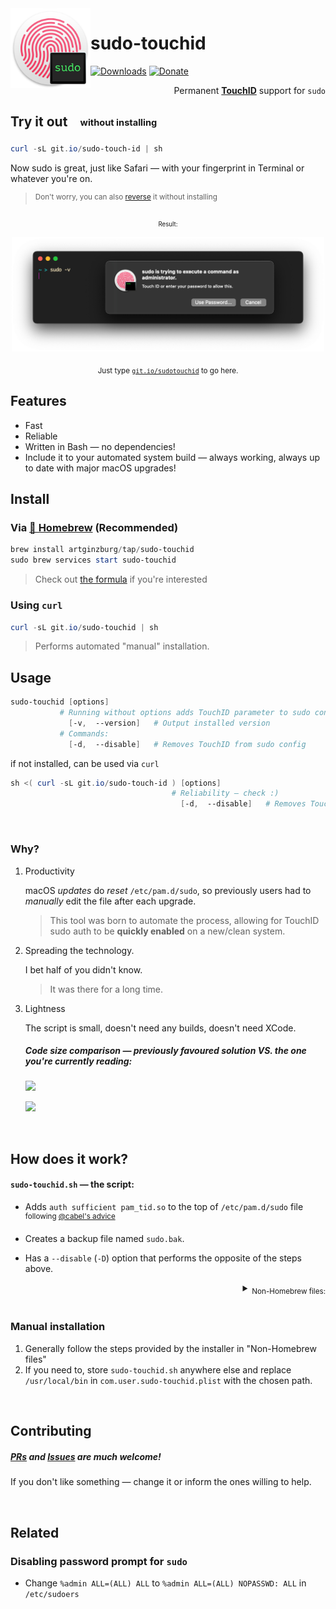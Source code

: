 <img height="128" src="res/icon.png" alt="Icon" align="left" />

# sudo-touchid

[![Downloads](https://img.shields.io/github/downloads/artginzburg/sudo-touchid/total?color=teal)](https://github.com/artginzburg/sudo-touchid/releases)
[![Donate](https://img.shields.io/badge/buy%20me%20a%20coffee-donate-white)](https://github.com/artginzburg/sudo-touchid?sponsor=1)

<div align="right">

Permanent [**TouchID**](https://support.apple.com/en-gb/guide/mac-help/mchl16fbf90a/mac) support for `sudo`

</div>

## Try it out <sub> &nbsp; <sup> &nbsp; without installing</sup></sub>

```powershell
curl -sL git.io/sudo-touch-id | sh
```

Now sudo is great, just like Safari — with your fingerprint in Terminal or whatever you're on.

> <sup>Don't worry, you can also [reverse](#reverse-without-installation) it without installing</sup>

<div align="center">

<sub><sub>Result:</sub></sub>

<img alt="Preview" src="./res/preview.png" width="500vmin" />

<sub>Just type <a href="https://git.io/sudotouchid"><code>git.io/sudotouchid</code></a> to go here.</sub>

</div>

## Features

- Fast
- Reliable
- Written in Bash — no dependencies!
- Include it to your automated system build — always working, always up to date with major macOS upgrades!

## Install

### Via [🍺 Homebrew](https://brew.sh/) (Recommended)

```powershell
brew install artginzburg/tap/sudo-touchid
sudo brew services start sudo-touchid
```

> Check out [the formula](https://github.com/artginzburg/homebrew-tap/blob/main/Formula/sudo-touchid.rb) if you're interested

### Using `curl`

```powershell
curl -sL git.io/sudo-touchid | sh
```

> Performs automated "manual" installation.

## Usage

```ps1
sudo-touchid [options]
           # Running without options adds TouchID parameter to sudo configuration
             [-v,  --version]   # Output installed version
           # Commands:
             [-d,  --disable]   # Removes TouchID from sudo config
```

if not installed, can be used via `curl`

```ps1
sh <( curl -sL git.io/sudo-touch-id ) [options]
                                    # Reliability — check :)
                                      [-d,  --disable]   # Removes TouchID from sudo config
```

<br />

### Why?

1. Productivity

   macOS _updates_ do _reset_ `/etc/pam.d/sudo`, so previously users had to _manually_ edit the file after each upgrade.

   > This tool was born to automate the process, allowing for TouchID sudo auth to be **quickly enabled** on a new/clean system.

2. Spreading the technology.

   I bet half of you didn't know.

   > It was there for a long time.

3. Lightness

   The script is small, doesn't need any builds, doesn't need XCode.

   ##### Code size comparison — previously favoured solution VS. the one you're currently reading:

   [![](https://img.shields.io/github/languages/code-size/mattrajca/sudo-touchid?color=brown&label=mattrajca/sudo-touchid%20—%20code%20size)](https://github.com/mattrajca/sudo-touchid)

   ![](https://img.shields.io/github/languages/code-size/artginzburg/sudo-touchid?color=teal&label=artginzburg/sudo-touchid%20—%20code%20size)

<br />

## How does it work?

#### `sudo-touchid.sh` — the script:

- Adds `auth sufficient pam_tid.so` to the top of `/etc/pam.d/sudo` file <sup>following [@cabel's advice](https://twitter.com/cabel/status/931292107372838912)</sup>

- Creates a backup file named `sudo.bak`.

- Has a `--disable` (`-D`) option that performs the opposite of the steps above.

<details>
  <summary align="right"><sub>Non-Homebrew files:</sub></summary>
  <br />

#### `com.user.sudo-touchid.plist` — the property list (global daemon):

- Runs `sudo-touchid.sh` on system reload

  > Needed because any following macOS updates just wipe out our custom `sudo`.

#### `install.sh` — the installer:

- Saves `sudo-touchid.sh` as `/usr/local/bin/sudo-touchid` and gives it the permission to execute.

  > (yes, that also means you're able to run `sudo-touchid` from Terminal)

- Saves `com.user.sudo-touchid.plist` to `/Library/LaunchDaemons/` so that it's running on boot (requires root permission).
</details>

<br />

### Manual installation

1. Generally follow the steps provided by the installer in "Non-Homebrew files"
2. If you need to, store `sudo-touchid.sh` anywhere else and replace `/usr/local/bin` in `com.user.sudo-touchid.plist` with the chosen path.

<br />

## Contributing

##### [PRs](https://github.com/artginzburg/sudo-touchid/pulls) and [Issues](https://github.com/artginzburg/sudo-touchid/issues/new/choose) are much welcome!

If you don't like something — change it or inform the ones willing to help.

<br />

## Related

### Disabling password prompt for `sudo`

- Change `%admin ALL=(ALL) ALL` to `%admin ALL=(ALL) NOPASSWD: ALL` in `/etc/sudoers`
